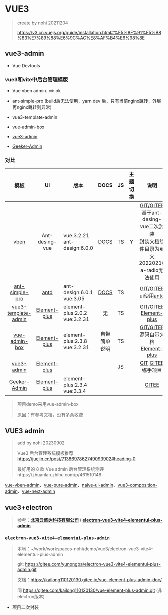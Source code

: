 # VUE3

> create by nohi 20211204
>
> https://v3.cn.vuejs.org/guide/installation.html#%E5%8F%91%E5%B8%83%E7%89%88%E6%9C%AC%E8%AF%B4%E6%98%8E



## vue3-admin

*  Vue Devtools

### vue3和vite中后台管理模版

* Vue vben admin.  ==> ok
* ant-simple-pro  (build后无法使用，yarn dev 后，只有当前nginx跳转，外层再nginx跳转则异常)
* vue3-template-admin
* vue-admin-box

* [vue3-admin](https://blog.csdn.net/ZHENFENGSHISAN/article/details/115047097)

* [Geeker-Admin](https://gitee.com/HalseySpicy/Geeker-Admin)

### 对比



|                             模板                             |                          UI                          | 版本                             |                           DOCS                            | JS   | 主题切换 |                             说明                             |
| :----------------------------------------------------------: | :--------------------------------------------------: | -------------------------------- | :-------------------------------------------------------: | ---- | :------: | :----------------------------------------------------------: |
|               [vben](http://nohi.online/vben/)               |                    Ant-desing-vue                    | vue:3.2.21<br>ant-design:6.0.0   | [DOCS](https://vvbin.cn/doc-next/guide/introduction.html) | TS   |    Y     | [GIT/GITEE](https://gitee.com/annsion/vue-vben-admin.git) 基于ant-desing-vue二次封装<br>封装文档组件目录为英文<br>20220216 a-radio无法使用 |
|     [ant-simple-pro](http://nohi.online/ant-simple-pro/)     |   [antd](https://github.com/ant-design/ant-design)   | ant-design:6.0.1<br>vue:3.05     |  [DOCS](http://blog.lgf196.top/ant-simple-pro-document/)  | TS   |          | [GIT/GITEE](https://github.com/lgf196/ant-simple-pro)  ui使用[antd](https://github.com/ant-design/ant-design) |
| [vue3-template-admin](http://nohi.online/vue3-template-admin/) | [Element-plus](https://element-plus.gitee.io/zh-CN/) | element-plus:2.0.2<br>vue:3.2.31 |                            无                             | TS   |          | [GIT/GITEE](https://github.com/GeekQiaQia/vue3.0-template-admin.git) [Element-plus](https://element-plus.gitee.io/zh-CN/) |
|      [vue-admin-box](http://nohi.online/vue-admin-box/)      | [Element-plus](https://element-plus.gitee.io/zh-CN/) | element-plus:2.3.8<br>vue:3.2.31 |                       自带简单说明                        | TS   |          | [GIT/GITEE](https://github.com/cmdparkour/vue-admin-box.git) 源码自带文档 [Element-plus](https://element-plus.gitee.io/zh-CN/) |
|         [vue3-admin](http://nohi.online/vue3-admin/)         | [Element-plus](https://element-plus.gitee.io/zh-CN/) |                                  |                                                           | JS   |          | [GIT](https://github.com/newbee-ltd/vue3-admin.git)  [GITEE](https://gitee.com/newbee-ltd/vue3-admin.git)  练手项目 |
|   [Geeker-Admin](https://admin.spicyboy.cn/#/about/index)    | [Element-plus](https://element-plus.gitee.io/zh-CN/) | element-plus:2.3.4<br>vue:3.3.4  |                                                           |      |          |   [GITEE](https://gitee.com/HalseySpicy/Geeker-Admin.git)    |

> 项目demo采用vue-admin-box
>
> 原因：有参考文档，没有多余收费
>
> 



## VUE3 admin

> add by nohi 20230902
>
> Vue3 后台管理系统模板推荐 https://juejin.cn/post/7138697862749093902#heading-0
>
> 最好用的 8 款 Vue admin 后台管理系统测评https://zhuanlan.zhihu.com/p/461510148:

 [vue-vben-admin](https://link.juejin.cn/?target=https%3A%2F%2Fgithub.com%2Fvbenjs%2Fvue-vben-admin)、[vue-pure-admin](https://link.juejin.cn/?target=https%3A%2F%2Fgithub.com%2Fxiaoxian521%2Fvue-pure-admin)、[naive-ui-admin](https://link.juejin.cn/?target=https%3A%2F%2Fgithub.com%2Fjekip%2Fnaive-ui-admin)、[vue3-composition-admin](https://link.juejin.cn/?target=https%3A%2F%2Fgithub.com%2FRainManGO%2Fvue3-composition-admin)、[vue-next-admin](https://link.juejin.cn/?target=https%3A%2F%2Fgithub.com%2Flyt-Top%2Fvue-next-admin)



## vue3+electron

> 参考：**[北京云盛达科技有限公司](https://gitee.com/yunongba) / [electron-vue3-vite4-elementui-plus-admin](https://gitee.com/yunongba/electron-vue3-vite4-elementui-plus-admin)**

### `electron-vue3-vite4-elementui-plus-admin`

> 本地：~/work/workspaces-nohi/demo/vue3/electron-vue3-vite4-elementui-plus-admin
>
> git: https://gitee.com/yunongba/electron-vue3-vite4-elementui-plus-admin.git
>
> 文档：https://kailong110120130.gitee.io/vue-element-plus-admin-doc/
>
> 同 https://gitee.com/kailong110120130/vue-element-plus-admin.git (非electron版本)

* 项目二次封装







